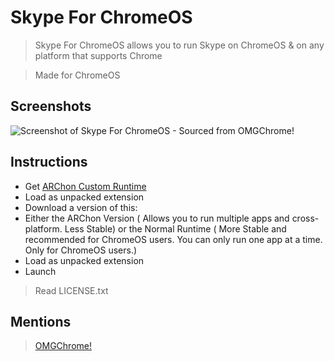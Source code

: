 # Skype For ChromeOS

> Skype For ChromeOS allows you to run Skype on ChromeOS & on any platform that supports Chrome

> Made for ChromeOS

## Screenshots

![Screenshot of Skype For ChromeOS - Sourced from OMGChrome!](http://d0od.wpengine.netdna-cdn.com/wp-content/uploads/2014/09/skype-chrome-os.jpg)

## Instructions

- Get [ARChon Custom Runtime](https://github.com/vladikoff/chromeos-apk/blob/master/archon.md)
- Load as unpacked extension
- Download a version of this:
- Either the ARChon Version ( Allows you to run multiple apps and cross-platform. Less Stable) or the Normal Runtime ( More Stable and recommended for ChromeOS users. You can only run one app at a time. Only for ChromeOS users.)
- Load as unpacked extension
- Launch

> Read LICENSE.txt

## Mentions

> [OMGChrome!](http://www.omgchrome.com/developer-packages-up-skype-apk-for-easy-install-on-chrome-os/)
